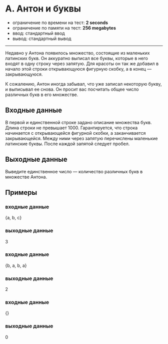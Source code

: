 # A. Антон и буквы

- ограничение по времени на тест: **2 seconds**
- ограничение по памяти на тест: **256 megabytes**
- ввод: стандартный ввод
- вывод: стандартный вывод

---

Недавно у Антона появилось множество, состоящие из маленьких латинских букв. Он аккуратно выписал все буквы, которые в
него входят в одну строку через запятую. Для красоты он так же добавил в начало этой строки открывающуюся фигурную
скобку, а в конец — закрывающуюся.

К сожалению, Антон иногда забывал, что уже записал некоторую букву, и выписывал ее снова. Он просит вас посчитать общее
число различных букв в его множестве.

## Входные данные

В первой и единственной строке задано описание множества букв. Длина строки не превышает 1000. Гарантируется, что строка
начинается с открывающейся фигурной скобки, а заканчивается закрывающейся. Между ними через запятую перечислены
маленькие латинские буквы. После каждой запятой следует пробел.

## Выходные данные

Выведите единственное число — количество различных букв в множестве Антона.

## Примеры

### входные данные
{a, b, c}
### выходные данные
3

### входные данные
{b, a, b, a}
### выходные данные
2

### входные данные
{}
### выходные данные
0
